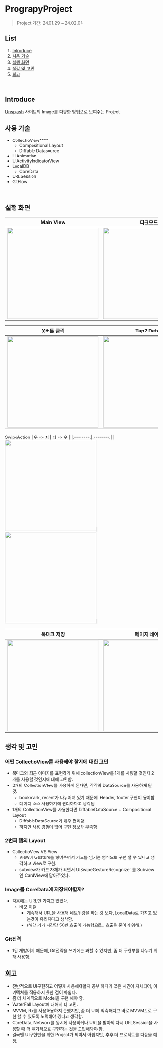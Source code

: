 # PrograpyProject
> Project 기간: 24.01.29 ~ 24.02.04

## List
1. [Introduce](#introduce)
2. [사용 기술](#사용-기술)
3. [실행 화면](#실행-화면)
4. [생각 및 고민](#생각-및-고민)
5. [회고](#회고)

<br>

## Introduce

[Unsplash](https://unsplash.com/ko) 사이트의 Image를 다양한 방법으로 보여주는 Project
</br>

## 사용 기술
- CollectioView****
  - Compositional Layout
  - Diffable Datasource
- UIAnimation
- UIActivityIndicatorView
- LocalDB
  - CoreData
- URLSession
- GitFlow

<br>

## 실행 화면

| Main View | 다크모드 | 북마크 클릭 |
|:--------:|:--------:|:--------:|
|<img src="https://github.com/Dylan-yoon/PrograpyProject/assets/77507952/5e966a13-67f9-401b-90f5-2b4c1aadf2f7" width="300">|<img src="https://github.com/Dylan-yoon/PrograpyProject/assets/77507952/749310fa-79b6-4b0e-9a03-57145181c878" width="300">|<img src="https://github.com/Dylan-yoon/PrograpyProject/assets/77507952/4935186b-87d8-41a2-944f-ebcc87518e95" width="300">|

| X버튼 클릭 | Tap2 Detail | Tap2|
|:--------:|:--------:|:--------:|
|<img src="https://github.com/Dylan-yoon/PrograpyProject/assets/77507952/1c336d34-add5-407e-b728-cdfdf21a6357" width="300">|<img src="https://github.com/Dylan-yoon/PrograpyProject/assets/77507952/74bf2f64-c281-4caa-a416-4afec1789f4d" width="300">|<img src="https://github.com/Dylan-yoon/PrograpyProject/assets/77507952/75a11815-3b0e-4ca3-8b17-b075425c83a8" width="300">|

SwipeAction
| 우 -> 좌 | 좌 -> 우 |
|:--------:|:--------:|
|<img src="https://github.com/Dylan-yoon/PrograpyProject/assets/77507952/a697f614-5818-48ba-9755-a441ccfceadd" width="300">|<img src="https://github.com/Dylan-yoon/PrograpyProject/assets/77507952/1971c098-fb06-4b82-96a6-53c212fc3553" width="300">|

| 북마크 저장 | 페이지 네이션 |
|:--------:|:--------:|
|<img src="https://github.com/Dylan-yoon/PrograpyProject/assets/77507952/dd26b0c6-1cdc-4a4b-a99a-84c32231cb84" width="300">|<img src="https://github.com/Dylan-yoon/PrograpyProject/assets/77507952/b96d5c4c-ca76-48da-bf16-0b0ece25875f" width="300">|




## 생각 및 고민
### 어떤 CollectioView를 사용해야 할지에 대한 고민
- 북마크와 최근 이미지를 표현하기 위해 collectionView를 1개를 사용할 것인지 2개를 사용할 것인지에 대해 고민함.
- 2개의 CollectionVIew를 사용하게 된다면, 각각의 DataSource를 사용하게 될 것.
  - bookmark, recent가 나누어져 있기 때문에, Header, footer 구현이 용이함
  - 데이터 소스 사용하기에 편리하다고 생각됨
- 1개의 CollectionView를 사용한다면 DiffableDataSource + Compositional Layout
  - DiffableDataSource가 매우 편리함
  - 하지만 사용 경험이 없어 구현 정보가 부족함
 
### 2번째 탭의 Layout
- CollectioView VS View
  - View에 Gesture를 넣어주어서 카드를 넘기는 형식으로 구현 할 수 있다고 생각하고 View로 구현.
  - subview가 카드 자체가 되면서 UISwipeGestureRecognizer 를 Subview인 CardView에 담아주었다.

### Image를 CoreData에 저장해야할까?
- 처음에는 URL만 가지고 있었다.
  - 바꾼 이유
    - 계속해서 URL을 사용해 네트워킹을 하는 것 보다, LocalData로 가지고 있는것이 유리하다고 생각함.
    - (해당 키가 시간당 50번 호출이 가능함으로.. 호출을 줄이기 위해.)
### Git전력
- 1인 개발이기 때문에, Git전략을 쓰기에는 과할 수 있지만, 좀 더 구현부를 나누기 위해 사용함.

## 회고
- 전반적으로 UI구현하고 어떻게 사용해야할지 공부 하다가 많은 시간이 지체되어, 아키텍쳐를 적용하지 못한 점이 아쉽다.
- 좀 더 체계적으로 Model을 구현 해야 함.
- WaterFall Layout에 대해서 더 고민.
- MVVM, Rx를 사용하용하지 못했지만, 좀 더 UI에 익숙해지고 바로 MVVM으로 구현 할 수 있도록 노력해야 겠다고 생각함.
- CoreData, Network를 동시에 사용하거나 URL을 받아와 다시 URLSession을 사용할 때 더 유기적으로 구현하는 것을 고민해봐야 함.
- 결국엔 UI구현만을 위한 Project가 되어서 아쉽지만, 추후 더 프로젝트를 다듬을 예정.
